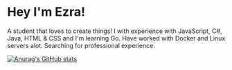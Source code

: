 # Hey I'm Ezra!


A student that loves to create things! I with experience with JavaScript, C#, Java, HTML & CSS and I'm learning Go. Have worked with Docker and Linux servers alot. Searching for professional experience.

[![Anurag's GitHub stats](https://github-readme-stats.vercel.app/api?username=meneerezra&show_icons=true&theme=react)](https://github.com/anuraghazra/github-readme-stats)